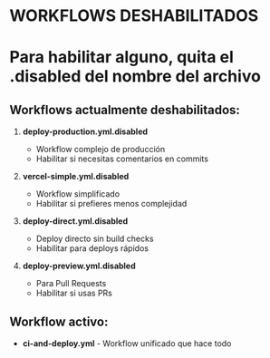 # WORKFLOWS DESHABILITADOS
# Para habilitar alguno, quita el .disabled del nombre del archivo

## Workflows actualmente deshabilitados:

1. **deploy-production.yml.disabled** 
   - Workflow complejo de producción
   - Habilitar si necesitas comentarios en commits

2. **vercel-simple.yml.disabled**
   - Workflow simplificado
   - Habilitar si prefieres menos complejidad

3. **deploy-direct.yml.disabled**
   - Deploy directo sin build checks
   - Habilitar para deploys rápidos

4. **deploy-preview.yml.disabled**
   - Para Pull Requests
   - Habilitar si usas PRs

## Workflow activo:

- **ci-and-deploy.yml** - Workflow unificado que hace todo

